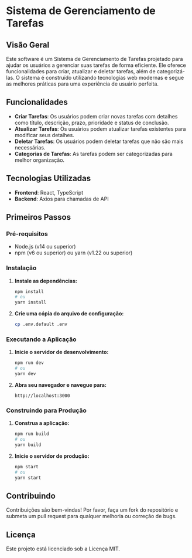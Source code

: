 # Sistema de Gerenciamento de Tarefas

## Visão Geral

Este software é um Sistema de Gerenciamento de Tarefas projetado para ajudar os usuários a gerenciar suas tarefas de forma eficiente. Ele oferece funcionalidades para criar, atualizar e deletar tarefas, além de categorizá-las. O sistema é construído utilizando tecnologias web modernas e segue as melhores práticas para uma experiência de usuário perfeita.

## Funcionalidades

- **Criar Tarefas**: Os usuários podem criar novas tarefas com detalhes como título, descrição, prazo, prioridade e status de conclusão.
- **Atualizar Tarefas**: Os usuários podem atualizar tarefas existentes para modificar seus detalhes.
- **Deletar Tarefas**: Os usuários podem deletar tarefas que não são mais necessárias.
- **Categorias de Tarefas**: As tarefas podem ser categorizadas para melhor organização.

## Tecnologias Utilizadas

- **Frontend**: React, TypeScript
- **Backend**: Axios para chamadas de API

## Primeiros Passos

### Pré-requisitos

- Node.js (v14 ou superior)
- npm (v6 ou superior) ou yarn (v1.22 ou superior)

### Instalação

1. **Instale as dependências:**
   ```sh
   npm install
   # ou
   yarn install
   ```

2. **Crie uma cópia do arquivo de configuração:**
   ```sh
   cp .env.default .env
   ```

### Executando a Aplicação

1. **Inicie o servidor de desenvolvimento:**
   ```sh
   npm run dev
   # ou
   yarn dev
   ```

2. **Abra seu navegador e navegue para:**
   ```
   http://localhost:3000
   ```

### Construindo para Produção

1. **Construa a aplicação:**
   ```sh
   npm run build
   # ou
   yarn build
   ```

2. **Inicie o servidor de produção:**
   ```sh
   npm start
   # ou
   yarn start
   ```

## Contribuindo

Contribuições são bem-vindas! Por favor, faça um fork do repositório e submeta um pull request para qualquer melhoria ou correção de bugs.

## Licença

Este projeto está licenciado sob a Licença MIT.